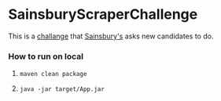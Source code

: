 # SainsburyScraperChallenge
This is a [challange](https://jsainsburyplc.github.io/serverside-test/) that [Sainsbury's](https://www.sainsburys.co.uk/) asks new candidates to do.


### How to run on local

1. `maven clean package` 

2. `java -jar target/App.jar` 
